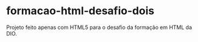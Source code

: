 # formacao-html-desafio-dois
Projeto feito apenas com HTML5 para o desafio da formação em HTML da DIO.
